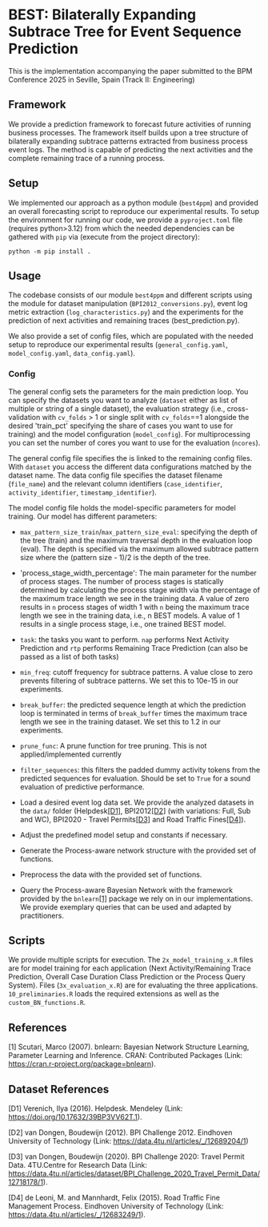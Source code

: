 # BEST: Bilaterally Expanding Subtrace Tree for Event Sequence Prediction

This is the implementation accompanying the paper submitted to the BPM Conference 2025 in Seville, Spain (Track II: Engineering)

## Framework

We provide a prediction framework to forecast future activities of running business processes. The framework itself builds upon a tree structure of bilaterally expanding subtrace patterns extracted from business process event logs. The method is capable of predicting the next activities and the complete remaining trace of a running process.

## Setup

We implemented our approach as a python module (`best4ppm`) and provided an overall forecasting script to reproduce our experimental results.
To setup the environment for running our code, we provide a `pyproject.toml` file (requires python>3.12) from which the needed dependencies can be gathered with `pip` via (execute from the project directory):

`python -m pip install .`

## Usage

The codebase consists of our module `best4ppm` and different scripts using the module for dataset manipulation (`BPI2012_conversions.py`), event log metric extraction (`log_characteristics.py`) and the experiments for the prediction of next activities and remaining traces (best_prediction.py).

We also provide a set of config files, which are populated with the needed setup to reproduce our experimental results (`general_config.yaml`, `model_config.yaml`, `data_config.yaml`).

### Config

The general config sets the parameters for the main prediction loop. You can specify the datasets you want to analyze (`dataset` either as list of multiple or string of a single dataset), the evaluation strategy (i.e., cross-validation with `cv_folds` > 1 or single split with `cv_folds`==1 alongside the desired 'train_pct' specifying the share of cases you want to use for training) and the model configuration (`model_config`). For multiprocessing you can set the number of cores you want to use for the evaluation (`ncores`).

The general config file specifies the is linked to the remaining config files. With `dataset` you access the different data configurations matched by the dataset name. The data config file specifies the dataset filename (`file_name`) and the relevant column identifiers (`case_identifier`, `activity_identifier`, `timestamp_identifier`).

The model config file holds the model-specific parameters for model training. Our model has different parameters: 

- `max_pattern_size_train`/`max_pattern_size_eval`: specifying the depth of the tree (train) and the maximum traversal depth in the evaluation loop (eval). The depth is specified via the maximum allowed subtrace pattern size where the (pattern size - 1)/2 is the depth of the tree.

- 'process_stage_width_percentage': The main parameter for the number of process stages. The number of process stages is statically determined by calculating the process stage width via the percentage of the maximum trace length we see in the training data. A value of zero results in `n` process stages of width 1 with `n` being the maximum trace length we see in the training data, i.e., n BEST models. A value of 1 results in a single process stage, i.e., one trained BEST model.

- `task`: the tasks you want to perform. `nap` performs Next Activity Prediction and `rtp` performs Remaining Trace Prediction (can also be passed as a list of both tasks)

- `min_freq`: cutoff frequency for subtrace patterns. A value close to zero prevents filtering of subtrace patterns. We set this to 10e-15 in our experiments.

- `break_buffer`: the predicted sequence length at which the prediction loop is terminated in terms of `break_buffer` times the maximum trace length we see in the training dataset. We set this to 1.2 in our experiments.

- `prune_func`: A prune function for tree pruning. This is not applied/implemented currently

- `filter_sequences`: this filters the padded dummy activity tokens from the predicted sequences for evaluation. Should be set to `True` for a sound evaluation of predictive performance.

-   Load a desired event log data set. We provide the analyzed datasets in the `data/` folder (Helpdesk[[D1]](#D1), BPI2012[[D2]](#D2) (with variations: Full, Sub and WC), BPI2020 - Travel Permits[[D3]](#D3) and Road Traffic Fines[[D4]](#D4)).
-   Adjust the predefined model setup and constants if necessary.
-   Generate the Process-aware network structure with the provided set of functions.
-   Preprocess the data with the provided set of functions.
-   Query the Process-aware Bayesian Network with the framework provided by the `bnlearn`[[1]](#1) package we rely on in our implementations. We provide exemplary queries that can be used and adapted by practitioners.

## Scripts

We provide multiple scripts for execution. The `2x_model_training_x.R` files are for model training for each application (Next Activity/Remaining Trace Prediction, Overall Case Duration Class Prediction or the Process Query System). Files (`3x_evaluation_x.R`) are for evaluating the three applications. `10_preliminaries.R` loads the required extensions as well as the `custom_BN_functions.R`.

## References
<a id="1">[1]</a> Scutari,  Marco (2007). bnlearn: Bayesian Network Structure Learning,  Parameter Learning and Inference. CRAN: Contributed Packages (Link: <https://cran.r-project.org/package=bnlearn>).

## Dataset References

<a id="D1">[D1]</a> Verenich, Ilya (2016). Helpdesk. Mendeley (Link: <https://doi.org/10.17632/39BP3VV62T.1>).

<a id="D2">[D2]</a> van Dongen, Boudewijn (2012). BPI Challenge 2012. Eindhoven University of Technology (Link: <https://data.4tu.nl/articles/_/12689204/1>)

<a id="D3">[D3]</a> van Dongen, Boudewijn (2020). BPI Challenge 2020: Travel Permit Data. 4TU.Centre for Research Data (Link: <https://data.4tu.nl/articles/dataset/BPI_Challenge_2020_Travel_Permit_Data/12718178/1>).

<a id="D4">[D4]</a> de Leoni, M. and Mannhardt, Felix (2015). Road Traffic Fine Management Process. Eindhoven University of Technology (Link: <https://data.4tu.nl/articles/_/12683249/1>).
